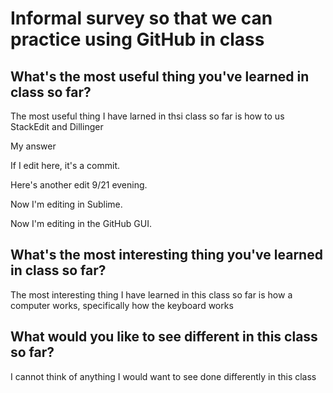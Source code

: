 # Informal survey so that we can practice using GitHub in class

## What's the most useful thing you've learned in class so far?
The most useful thing I have larned in thsi class so far is how to us StackEdit and Dillinger

My answer

If I edit here, it's a commit.

Here's another edit 9/21 evening.

Now I'm editing in Sublime.

Now I'm editing in the GitHub GUI.

## What's the most interesting thing you've learned in class so far? 
The most interesting thing I have learned in this class so far is how a computer works, specifically how the keyboard works


## What would you like to see different in this class so far?
I cannot think of anything I would want to see done differently in this class
